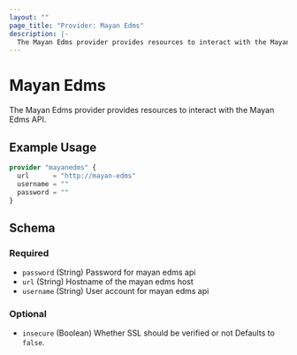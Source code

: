 ```yaml
---
layout: ""
page_title: "Provider: Mayan Edms"
description: |-
  The Mayan Edms provider provides resources to interact with the Mayan Edms API.
---
```


# Mayan Edms

The Mayan Edms provider provides resources to interact with the Mayan Edms API.

## Example Usage

```terraform
provider "mayanedms" {
  url      = "http://mayan-edms"
  username = ""
  password = ""
}
```

<!-- schema generated by tfplugindocs -->
## Schema

### Required

- `password` (String) Password for mayan edms api
- `url` (String) Hostname of the mayan edms host
- `username` (String) User account for mayan edms api

### Optional

- `insecure` (Boolean) Whether SSL should be verified or not Defaults to `false`.